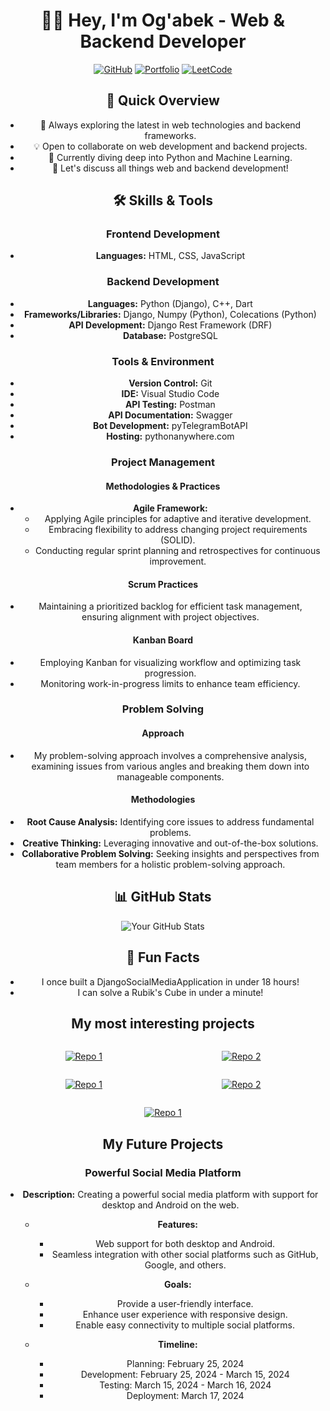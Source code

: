 <div align="center">

# 👨‍💻 Hey, I'm Og'abek - Web & Backend Developer
[![GitHub](https://img.shields.io/badge/GitHub-Follow-black?style=flat-square&logo=github)](https://github.com/yourusername/)
[![Portfolio](https://img.shields.io/badge/Portfolio-Visit-brightgreen?style=flat-square)](https://github.com/DevOgabek)
[![LeetCode](https://img.shields.io/badge/LeetCode-Profile-orange?style=flat-square&logo=leetcode)](https://leetcode.com/DevOgabek/)


## 🚀 Quick Overview
- 🌱 Always exploring the latest in web technologies and backend frameworks.
- 💡 Open to collaborate on web development and backend projects.
- 🤔 Currently diving deep into Python and Machine Learning.
- 💬 Let's discuss all things web and backend development!
## 🛠️ Skills & Tools

### Frontend Development
- **Languages:** HTML, CSS, JavaScript

### Backend Development
- **Languages:** Python (Django), C++, Dart
- **Frameworks/Libraries:** Django, Numpy (Python), Colecations (Python)
- **API Development:** Django Rest Framework (DRF)
- **Database:** PostgreSQL

### Tools & Environment
- **Version Control:** Git
- **IDE:** Visual Studio Code
- **API Testing:** Postman
- **API Documentation:** Swagger
- **Bot Development:** pyTelegramBotAPI
- **Hosting:** pythonanywhere.com

### Project Management

#### Methodologies & Practices
- **Agile Framework:**
  - Applying Agile principles for adaptive and iterative development.
  - Embracing flexibility to address changing project requirements (SOLID).
  - Conducting regular sprint planning and retrospectives for continuous improvement.

#### Scrum Practices
- Maintaining a prioritized backlog for efficient task management, ensuring alignment with project objectives.

#### Kanban Board
- Employing Kanban for visualizing workflow and optimizing task progression.
- Monitoring work-in-progress limits to enhance team efficiency.

### Problem Solving

#### Approach
- My problem-solving approach involves a comprehensive analysis, examining issues from various angles and breaking them down into manageable components.

#### Methodologies
- **Root Cause Analysis:** Identifying core issues to address fundamental problems.
- **Creative Thinking:** Leveraging innovative and out-of-the-box solutions.
- **Collaborative Problem Solving:** Seeking insights and perspectives from team members for a holistic problem-solving approach.


## 📊 GitHub Stats
![Your GitHub Stats](https://github-readme-stats.vercel.app/api?username=DevOgabek&show_icons=true&theme=dark)

## 🌟 Fun Facts
- I once built a DjangoSocialMediaApplication in under 18 hours!
- I can solve a Rubik's Cube in under a minute!

## My most interesting projects

<div style="display: flex; justify-content: space-around;">

[![Repo 1](https://github-readme-stats.vercel.app/api/pin/?username=DevOgabek&repo=DjangoSocialMediaApplication&theme=dark)](https://github.com/DevOgabek/DjangoSocialMediaApplication)

[![Repo 2](https://github-readme-stats.vercel.app/api/pin/?username=DevOgabek&repo=DjangoBlogPlatform&theme=dark)](https://github.com/DevOgabek/DjangoBlogPlatform)

</div>
<div style="display: flex; justify-content: space-around;">

[![Repo 1](https://github-readme-stats.vercel.app/api/pin/?username=DevOgabek&repo=SMTPEmailSenderPython&theme=dark)](https://github.com/DevOgabek/SMTPEmailSenderPython)


[![Repo 2](https://github-readme-stats.vercel.app/api/pin/?username=DevOgabek&repo=WikibotTelegram&theme=dark)](https://github.com/DevOgabek/WikibotTelegram)


</div>

[![Repo 1](https://github-readme-stats.vercel.app/api/pin/?username=DevOgabek&repo=TkinterCalculator&theme=dark)](https://github.com/DevOgabek/TkinterCalculator)

## My Future Projects

### Powerful Social Media Platform

- **Description:** Creating a powerful social media platform with support for desktop and Android on the web.

  - **Features:**
    - Web support for both desktop and Android.
    - Seamless integration with other social platforms such as GitHub, Google, and others.

  - **Goals:**
    - Provide a user-friendly interface.
    - Enhance user experience with responsive design.
    - Enable easy connectivity to multiple social platforms.

  - **Timeline:**
    - Planning: February 25, 2024
    - Development: February 25, 2024 - March 15, 2024
    - Testing: March 15, 2024 - March 16, 2024
    - Deployment: March 17, 2024